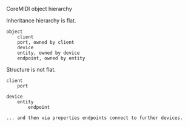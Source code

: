 CoreMIDI object hierarchy

Inheritance hierarchy is flat.

    object
        client
        port, owned by client
        device
        entity, owned by device
        endpoint, owned by entity

Structure is not flat.

    client
        port

    device
        entity
            endpoint

    ... and then via properties endpoints connect to further devices.
